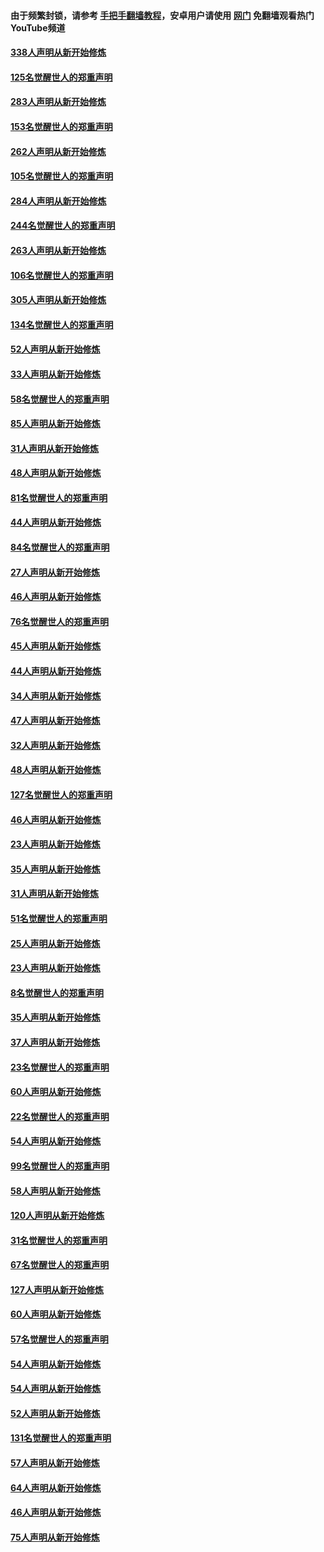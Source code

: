 #### 由于频繁封锁，请参考 [手把手翻墙教程](https://github.com/gfw-breaker/guides/wiki/)，安卓用户请使用 [网门](https://github.com/gfw-breaker/nogfw/blob/master/dl.md?t=04240701) 免翻墙观看热门YouTube频道 

#### [338人声明从新开始修炼](../pages/91/423540.md?t=04240701) 

#### [125名觉醒世人的郑重声明](../pages/91/423539.md?t=04240701) 

#### [283人声明从新开始修炼](../pages/91/423296.md?t=04240701) 

#### [153名觉醒世人的郑重声明](../pages/91/423295.md?t=04240701) 

#### [262人声明从新开始修炼](../pages/91/423004.md?t=04240701) 

#### [105名觉醒世人的郑重声明](../pages/91/423003.md?t=04240701) 

#### [284人声明从新开始修炼](../pages/91/422707.md?t=04240701) 

#### [244名觉醒世人的郑重声明](../pages/91/422706.md?t=04240701) 

#### [263人声明从新开始修炼](../pages/91/422553.md?t=04240701) 

#### [106名觉醒世人的郑重声明](../pages/91/422552.md?t=04240701) 

#### [305人声明从新开始修炼](../pages/91/422153.md?t=04240701) 

#### [134名觉醒世人的郑重声明](../pages/91/422152.md?t=04240701) 

#### [52人声明从新开始修炼](../pages/91/421846.md?t=04240701) 

#### [33人声明从新开始修炼](../pages/91/421804.md?t=04240701) 

#### [58名觉醒世人的郑重声明](../pages/91/421845.md?t=04240701) 

#### [85人声明从新开始修炼](../pages/91/421769.md?t=04240701) 

#### [31人声明从新开始修炼](../pages/91/421763.md?t=04240701) 

#### [48人声明从新开始修炼](../pages/91/421605.md?t=04240701) 

#### [81名觉醒世人的郑重声明](../pages/91/421656.md?t=04240701) 

#### [44人声明从新开始修炼](../pages/91/421544.md?t=04240701) 

#### [84名觉醒世人的郑重声明](../pages/91/421543.md?t=04240701) 

#### [27人声明从新开始修炼](../pages/91/421465.md?t=04240701) 

#### [46人声明从新开始修炼](../pages/91/421454.md?t=04240701) 

#### [76名觉醒世人的郑重声明](../pages/91/421453.md?t=04240701) 

#### [45人声明从新开始修炼](../pages/91/421452.md?t=04240701) 

#### [44人声明从新开始修炼](../pages/91/421422.md?t=04240701) 

#### [34人声明从新开始修炼](../pages/91/421322.md?t=04240701) 

#### [47人声明从新开始修炼](../pages/91/421264.md?t=04240701) 

#### [32人声明从新开始修炼](../pages/91/421225.md?t=04240701) 

#### [48人声明从新开始修炼](../pages/91/421202.md?t=04240701) 

#### [127名觉醒世人的郑重声明](../pages/91/421224.md?t=04240701) 

#### [46人声明从新开始修炼](../pages/91/421203.md?t=04240701) 

#### [23人声明从新开始修炼](../pages/91/421138.md?t=04240701) 

#### [35人声明从新开始修炼](../pages/91/421122.md?t=04240701) 

#### [31人声明从新开始修炼](../pages/91/421081.md?t=04240701) 

#### [51名觉醒世人的郑重声明](../pages/91/421080.md?t=04240701) 

#### [25人声明从新开始修炼](../pages/91/421020.md?t=04240701) 

#### [23人声明从新开始修炼](../pages/91/420884.md?t=04240701) 

#### [8名觉醒世人的郑重声明](../pages/91/420883.md?t=04240701) 

#### [35人声明从新开始修炼](../pages/91/420809.md?t=04240701) 

#### [37人声明从新开始修炼](../pages/91/420766.md?t=04240701) 

#### [23名觉醒世人的郑重声明](../pages/91/420765.md?t=04240701) 

#### [60人声明从新开始修炼](../pages/91/420727.md?t=04240701) 

#### [22名觉醒世人的郑重声明](../pages/91/420726.md?t=04240701) 

#### [54人声明从新开始修炼](../pages/91/420529.md?t=04240701) 

#### [99名觉醒世人的郑重声明](../pages/91/420528.md?t=04240701) 

#### [58人声明从新开始修炼](../pages/91/420198.md?t=04240701) 

#### [120人声明从新开始修炼](../pages/91/420141.md?t=04240701) 

#### [31名觉醒世人的郑重声明](../pages/91/420197.md?t=04240701) 

#### [67名觉醒世人的郑重声明](../pages/91/420140.md?t=04240701) 

#### [127人声明从新开始修炼](../pages/91/420082.md?t=04240701) 

#### [60人声明从新开始修炼](../pages/91/420081.md?t=04240701) 

#### [57名觉醒世人的郑重声明](../pages/91/420080.md?t=04240701) 

#### [54人声明从新开始修炼](../pages/91/419533.md?t=04240701) 

#### [54人声明从新开始修炼](../pages/91/419532.md?t=04240701) 

#### [52人声明从新开始修炼](../pages/91/419531.md?t=04240701) 

#### [131名觉醒世人的郑重声明](../pages/91/419530.md?t=04240701) 

#### [57人声明从新开始修炼](../pages/91/419430.md?t=04240701) 

#### [64人声明从新开始修炼](../pages/91/419429.md?t=04240701) 

#### [46人声明从新开始修炼](../pages/91/419428.md?t=04240701) 

#### [75人声明从新开始修炼](../pages/91/419427.md?t=04240701) 

